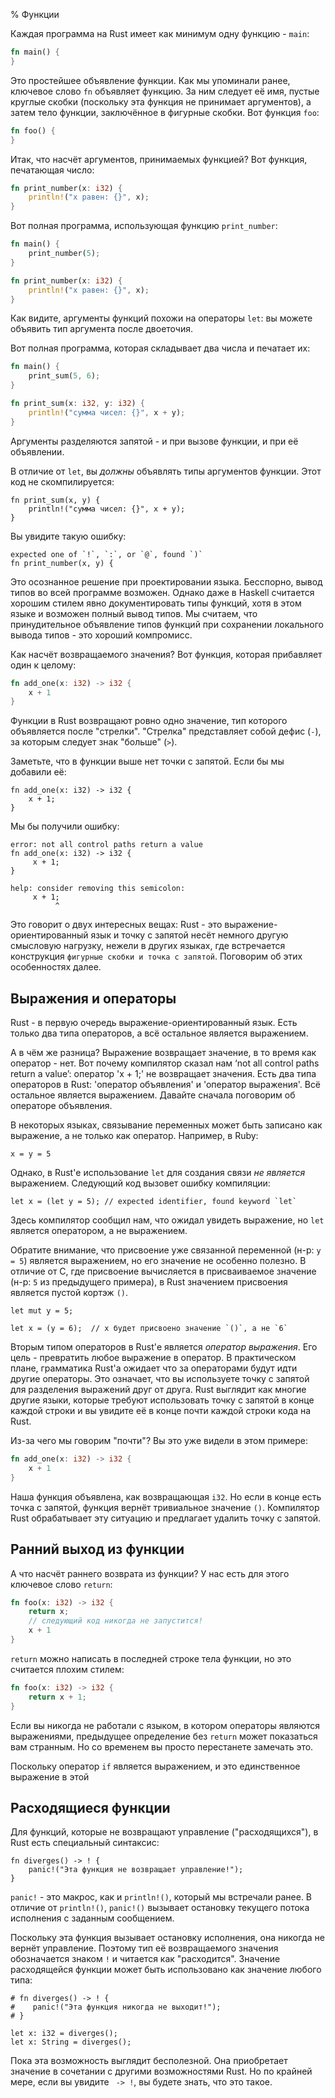 % Функции

Каждая программа на Rust имеет как минимум одну функцию - `main`:

```rust
fn main() {
}
```

Это простейшее объявление функции. Как мы упоминали ранее, ключевое слово `fn`
объявляет функцию. За ним следует её имя, пустые круглые скобки (поскольку эта
функция не принимает аргументов), а затем тело функции, заключённое в фигурные
скобки. Вот функция `foo`:

```rust
fn foo() {
}
```

Итак, что насчёт аргументов, принимаемых функцией? Вот функция, печатающая
число:

```rust
fn print_number(x: i32) {
    println!("x равен: {}", x);
}
```

Вот полная программа, использующая функцию `print_number`:

```rust
fn main() {
    print_number(5);
}

fn print_number(x: i32) {
    println!("x равен: {}", x);
}
```

Как видите, аргументы функций похожи на операторы `let`: вы можете объявить тип
аргумента после двоеточия.

Вот полная программа, которая складывает два числа и печатает их:

```rust
fn main() {
    print_sum(5, 6);
}

fn print_sum(x: i32, y: i32) {
    println!("сумма чисел: {}", x + y);
}
```

Аргументы разделяются запятой - и при вызове функции, и при её объявлении.

В отличие от `let`, вы _должны_ объявлять типы аргументов функции. Этот код не
скомпилируется:

```{rust,ignore}
fn print_sum(x, y) {
    println!("сумма чисел: {}", x + y);
}
```

Вы увидите такую ошибку:

```text
expected one of `!`, `:`, or `@`, found `)`
fn print_number(x, y) {
```

Это осознанное решение при проектировании языка. Бесспорно, вывод типов во всей
программе возможен. Однако даже в Haskell считается хорошим стилем явно
документировать типы функций, хотя в этом языке и возможен полный вывод типов.
Мы считаем, что принудительное объявление типов функций при сохранении
локального вывода типов - это хороший компромисс.

Как насчёт возвращаемого значения? Вот функция, которая прибавляет один к
целому:

```rust
fn add_one(x: i32) -> i32 {
    x + 1
}
```

Функции в Rust возвращают ровно одно значение, тип которого объявляется после
"стрелки". "Стрелка" представляет собой дефис (`-`), за которым следует знак
"больше" (`>`).

Заметьте, что в функции выше нет точки с запятой. Если бы мы добавили её:

```rust,ignore
fn add_one(x: i32) -> i32 {
    x + 1;
}
```

Мы бы получили ошибку:

```text
error: not all control paths return a value
fn add_one(x: i32) -> i32 {
     x + 1;
}

help: consider removing this semicolon:
     x + 1;
          ^
```

Это говорит о двух интересных вещах: Rust - это выражение-ориентированный язык
и точку с запятой несёт немного другую смысловую нагрузку, нежели в других 
языках, где встречается конструкция `фигурные скобки и точка с запятой`.
Поговорим об этих особенностях далее.

## Выражения и операторы

Rust - в первую очередь выражение-ориентированный язык. Есть только два типа
операторов, а всё остальное является выражением.

А в чём же разница? Выражение возвращает значение, в то время как оператор - нет.
Вот почему компилятор сказал нам ‘not all control paths return a value’:
оператор 'x + 1;' не возвращает значения. Есть два типа операторов в Rust:
'оператор объявления' и 'оператор выражения'. Всё остальное является 
выражением. Давайте сначала поговорим об операторе объявления.

В некоторых языках, связывание переменных может быть записано как выражение, а не
только как оператор. Например, в Ruby:

```{ruby}
x = y = 5
```

Однако, в Rust'е использование `let` для создания связи _не является_ выражением.
Следующий код вызовет ошибку компиляции:

```{ignore}
let x = (let y = 5); // expected identifier, found keyword `let`
```

Здесь компилятор сообщил нам, что ожидал увидеть выражение, но `let` является 
оператором, а не выражением.

Обратите внимание, что присвоение уже связанной переменной (н-р: `y = 5`) является
выражением, но его значение не особенно полезно. В отличие от C, где присвоение
вычисляется в присваиваемое значение (н-р: `5` из предыдущего примера), в Rust
значением присвоения является пустой кортэж `()`.

```
let mut y = 5;

let x = (y = 6);  // x будет присвоено значение `()`, а не `6`
```

Вторым типом операторов в Rust'е является *оператор выражения*. Его цель - превратить
любое выражение в оператор. В практическом плане, грамматика Rust'а ожидает что 
за операторами будут идти другие операторы. Это означает, что вы используете 
точку с запятой для разделения выражений друг от друга. Rust выглядит как многие 
другие языки, которые требуют использовать точку с запятой в конце каждой строки
и вы увидите её в конце почти каждой строки кода на Rust.

Из-за чего мы говорим "почти"? Вы это уже видели в этом примере:

```rust
fn add_one(x: i32) -> i32 {
    x + 1
}
```

Наша функция объявлена, как возвращающая `i32`. Но если в конце есть точка с запятой,
функция вернёт тривиальное значение `()`. Компилятор Rust обрабатывает эту
ситуацию и предлагает удалить точку с запятой.

## Ранний выход из функции

А что насчёт раннего возврата из функции? У нас есть для этого ключевое слово
`return`:

```rust
fn foo(x: i32) -> i32 {
    return x;
    // следующий код никогда не запустится!
    x + 1
}
```

`return` можно написать в последней строке тела функции, но это считается
плохим стилем:

```rust
fn foo(x: i32) -> i32 {
    return x + 1;
}
```

Если вы никогда не работали с языком, в котором операторы являются выражениями,
предыдущее определение без `return` может показаться вам странным. Но со
временем вы просто перестанете замечать это.

Поскольку оператор `if` является выражением, и это единственное выражение в этой

## Расходящиеся функции

Для функций, которые не возвращают управление ("расходящихся"), в Rust есть
специальный синтаксис:

```
fn diverges() -> ! {
    panic!("Эта функция не возвращает управление!");
}
```

`panic!` - это макрос, как и `println!()`, который мы встречали ранее. В отличие
от `println!()`, `panic!()` вызывает остановку текущего потока исполнения с
заданным сообщением.

Поскольку эта функция вызывает остановку исполнения, она никогда не вернёт
управление. Поэтому тип её возвращаемого значения обозначается знаком `!` и
читается как "расходится". Значение расходящейся функции может быть использовано
как значение любого типа:

```should_panic
# fn diverges() -> ! {
#    panic!("Эта функция никогда не выходит!");
# }

let x: i32 = diverges();
let x: String = diverges();
```

Пока эта возможность выглядит бесполезной. Она приобретает значение в сочетании
с другими возможностями Rust. Но по крайней мере, если вы увидите ` -> !`, вы
будете знать, что это такое.
